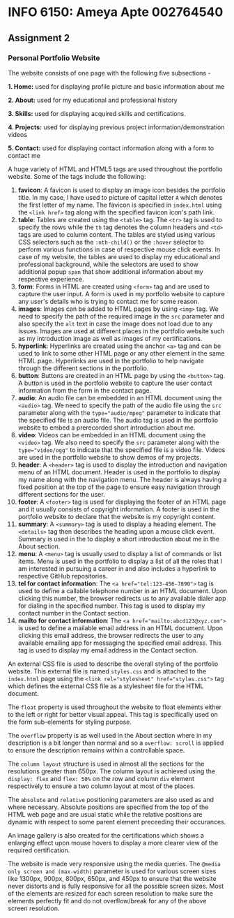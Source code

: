 # INFO 6150: Ameya Apte 002764540

## Assignment 2

### Personal Portfolio Website

The website consists of one page with the following five subsections -

**1. Home:** used for displaying profile picture and basic information about me

**2. About:** used for my educational and professional history

**3. Skills:** used for displaying acquired skills and certifications.

**4. Projects:** used for displaying previous project information/demonstration videos

**5. Contact:** used for displaying contact information along with a form to contact me

A huge variety of HTML and HTML5 tags are used throughout the portfolio website. Some of the tags include the following:

1. **favicon**: A favicon is used to display an image icon besides the portfolio title. In my case, I have used to picture of capital letter `A` which denotes the first letter of my name. The favicon is specified in `index.html` using the `<link href>` tag along with the specified favicon icon's path link.
2. **table**: Tables are created using the `<table>` tag. The `<tr>` tag is used to specify the rows while the `th` tag denotes the column headers and `<td>` tags are used to column content. The tables are styled using various CSS selectors such as the `:nth-child()` or the `:hover` selector to perform various functions in case of respective mouse click events. In case of my website, the tables are used to display my educational and professional background, while the selectors are used to show additional popup `span` that show additional information about my respective experience.
3. **form**: Forms in HTML are created using `<form>` tag and are used to capture the user input. A form is used in my portfolio website to capture any user's details who is trying to contact me for some reason.
4. **images**: Images can be added to HTML pages by using `<img>` tag. We need to specify the path of the required image in the `src` parameter and also specify the `alt` text in case the image does not load due to any issues. Images are used at different places in the portfolio website such as my introduction image as well as images of my certifications.
5. **hyperlink**: Hyperlinks are created using the anchor `<a>` tag and can be used to link to some other HTML page or any other element in the same HTML page. Hyperlinks are used in the portfolio to help navigate through the different sections in the portfolio.
6. **button**: Buttons are created in an HTML page by using the `<button>` tag. A button is used in the portfolio website to capture the user contact information from the form in the contact page.
7. **audio**: An audio file can be embedded in an HTML document using the `<audio>` tag. We need to specify the path of the audio file using the `src` parameter along with the `type="audio/mpeg"` parameter to indicate that the specified file is an audio file. The audio tag is used in the portfolio website to embed a prerecorded short introduction about me.
8. **video**: Videos can be embedded in an HTML document using the `<video>` tag. We also need to specify the `src` parameter along with the `type="video/ogg"` to indicate that the specified file is a video file. Videos are used in the portfolio website to show demos of my projects.
9. **header**: A `<header>` tag is used to display the introduction and navigation menu of an HTML document. Header is used in the portfolio to display my name along with the navigation menu. The header is always having a fixed position at the top of the page to ensure easy navigation through different sections for the user.
10. **footer**: A `<footer>` tag is used for displaying the footer of an HTML page and it usually consists of copyright information. A footer is used in the portfolio website to declare that the website is my copyright content.
11. **summary**: A `<summary>` tag is used to display a heading element. The `<details>` tag then describes the heading upon a mouse click event. Summary is used in the to display a short introduction about me in the About section.
12. **menu**: A `<menu>` tag is usually used to display a list of commands or list items. Menu is used in the portfolio to display a list of all the roles that I am interested in pursuing a career in and also includes a hyperlink to respective GitHub repositories.
13. **tel for contact information**: The `<a href="tel:123-456-7890">` tag is used to define a callable telephone number in an HTML document. Upon clicking this number, the browser redirects us to any available dialer app for dialing in the specified number. This tag is used to display my contact number in the Contact section.
14. **mailto for contact information**: The `<a href="mailto:abcd123@xyz.com">` is used to define a mailable email address in an HTML document. Upon clicking this email address, the browser redirects the user to any available emailing app for messaging the specified email address. This tag is used to display my email address in the Contact section.

An external CSS file is used to describe the overall styling of the portfolio website. This external file is named `styles.css` and is attached to the `index.html` page using the `<link rel="stylesheet" href="styles.css">` tag which defines the external CSS file as a stylesheet file for the HTML document.

The `float` property is used throughout the website to float elements either to the left or right for better visual appeal. This tag is specifically used on the form sub-elements for styling purpose.

The `overflow` property is as well used in the About section where in my description is a bit longer than normal and so a `overflow: scroll` is applied to ensure the description remains within a controllable space.

The `column layout` structure is used in almost all the sections for the resolutions greater than 650px. The column layout is achieved using the `display: flex` and `flex: 50%` on the row and column `div` element respectively to ensure a two column layout at most of the places.

The `absolute` and `relative` positioning parameters are also used as and where necessary. Absolute positions are specified from the top of the HTML web page and are usual static while the relative positions are dynamic with respect to some parent element preceeding their occurances.

An image gallery is also created for the certifications which shows a enlarging effect upon mouse hovers to display a more clearer view of the required certification.

The website is made very responsive using the media queries. The `@media only screen and (max-width)` parameter is used for various screen sizes like 1300px, 900px, 800px, 650px, and 450px to ensure that the website never distorts and is fully responsive for all the possible screen sizes. Most of the elements are resized for each screen resolution to make sure the elements perfectly fit and do not overflow/break for any of the above screen resolution.
